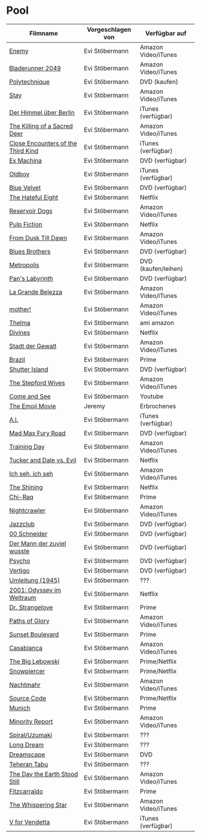 # Pool

|Filmname                                                                   |Vorgeschlagen von|Verfügbar auf       |
|---------------------------------------------------------------------------|-----------------|--------------------|
|[Enemy](https://www.imdb.com/title/tt2316411/)                             |Evi Stöbermann   |Amazon Video/iTunes |
|[Bladerunner 2049](https://www.imdb.com/title/tt1856101/)                  |Evi Stöbermann   |Amazon Video/iTunes |
|[Polytechnique](https://www.imdb.com/title/tt1194238/)                     |Evi Stöbermann   |DVD (kaufen)        |
|[Stay](https://www.imdb.com/title/tt0371257/)                              |Evi Stöbermann   |Amazon Video/iTunes |
|[Der Himmel über Berlin](https://www.imdb.com/title/tt0093191/)            |Evi Stöbermann   |iTunes (verfügbar)  |
|[The Killing of a Sacred Deer](https://www.imdb.com/title/tt5715874/)      |Evi Stöbermann   |Amazon Video/iTunes |
|[Close Encounters of the Third Kind](https://www.imdb.com/title/tt0075860/)|Evi Stöbermann   |iTunes (verfügbar)  |
|[Ex Machina](https://www.imdb.com/title/tt0470752/)                        |Evi Stöbermann   |DVD (verfügbar)     |
|[Oldboy](https://www.imdb.com/title/tt0364569/)                            |Evi Stöbermann   |iTunes (verfügbar)  |
|[Blue Velvet](https://www.imdb.com/title/tt0090756/)                       |Evi Stöbermann   |DVD (verfügbar)     |
|[The Hateful Eight](https://www.imdb.com/title/tt3460252/)                 |Evi Stöbermann   |Netflix             |
|[Reservoir Dogs](https://www.imdb.com/title/tt0105236/)                    |Evi Stöbermann   |Amazon Video/iTunes |
|[Pulp Fiction](https://www.imdb.com/title/tt0110912/)                      |Evi Stöbermann   |Netflix             |
|[From Dusk Till Dawn](https://www.imdb.com/title/tt0116367/)               |Evi Stöbermann   |Amazon Video/iTunes |
|[Blues Brothers](https://www.imdb.com/title/tt0080455/)                    |Evi Stöbermann   |DVD (verfügbar)     |
|[Metropolis](https://www.imdb.com/title/tt0017136/)                        |Evi Stöbermann   |DVD (kaufen/leihen) |
|[Pan's Labyrinth](https://www.imdb.com/title/tt0457430/)                   |Evi Stöbermann   |DVD (verfügbar)     |
|[La Grande Belezza](https://www.imdb.com/title/tt2358891/)                 |Evi Stöbermann   |Amazon Video/iTunes |
|[mother!](https://www.imdb.com/title/tt5109784/)                           |Evi Stöbermann   |Amazon Video/iTunes |
|[Thelma](https://www.imdb.com/title/tt6304046/)                            |Evi Stöbermann   |ami amazon          |
|[Divines](https://www.imdb.com/title/tt4730986/)                           |Evi Stöbermann   |Netflix             |
|[Stadt der Gewalt](https://www.imdb.com/title/tt1075419/)                  |Evi Stöbermann   |Amazon Video/iTunes |
|[Brazil](https://www.imdb.com/title/tt0088846/)                            |Evi Stöbermann   |Prime               |
|[Shutter Island](https://www.imdb.com/title/tt1130884/)                    |Evi Stöbermann   |DVD (verfügbar)     |
|[The Stepford Wives](https://www.imdb.com/title/tt0327162/)                |Evi Stöbermann   |Amazon Video/iTunes |
|[Come and See](https://www.imdb.com/title/tt0091251/)                      |Evi Stöbermann   |Youtube             |
|[The Emoji Movie](https://www.imdb.com/title/tt4877122/)                   |Jeremy           |Erbrochenes         |
|[A.I.](https://www.imdb.com/title/tt0212720/)                              |Evi Stöbermann   |iTunes (verfügbar)  |
|[Mad Max Fury Road](https://www.imdb.com/title/tt1392190/)                 |Evi Stöbermann   |DVD (verfügbar)     |
|[Training Day](https://www.imdb.com/title/tt0139654/)                      |Evi Stöbermann   |Amazon Video/iTunes |
|[Tucker and Dale vs. Evil](https://www.imdb.com/title/tt1465522/)          |Evi Stöbermann   |Netflix             |
|[Ich seh, ich seh](https://www.imdb.com/title/tt3086442/)                  |Evi Stöbermann   |Amazon Video/iTunes |
|[The Shining](https://www.imdb.com/title/tt0081505/)                       |Evi Stöbermann   |Netflix             |
|[Chi-Raq](https://www.imdb.com/title/tt4594834/)                           |Evi Stöbermann   |Prime               |
|[Nightcrawler](https://www.imdb.com/title/tt4594834/)                      |Evi Stöbermann   |Amazon Video/iTunes |
|[Jazzclub](https://www.imdb.com/title/tt0388458/)                          |Evi Stöbermann   |DVD (verfügbar)     |
|[00 Schneider](https://www.imdb.com/title/tt0109000/)                      |Evi Stöbermann   |DVD (verfügbar)     |
|[Der Mann der zuviel wusste](https://www.imdb.com/title/tt0049470/)        |Evi Stöbermann   |DVD (verfügbar)     |
|[Psycho](https://www.imdb.com/title/tt0054215/)                            |Evi Stöbermann   |DVD (verfügbar)     |
|[Vertigo](https://www.imdb.com/title/tt0052357/)                           |Evi Stöbermann   |DVD (verfügbar)     |
|[Umleitung (1945)](https://www.imdb.com/title/tt0037638/)                  |Evi Stöbermann   |???                 |
|[2001: Odyssey im Weltraum](https://www.imdb.com/title/tt0062622/)         |Evi Stöbermann   |Netflix             |
|[Dr. Strangelove](https://www.imdb.com/title/tt0057012/)                   |Evi Stöbermann   |Prime               |
|[Paths of Glory](https://www.imdb.com/title/tt0050825/)                    |Evi Stöbermann   |Amazon Video/iTunes |
|[Sunset Boulevard](https://www.imdb.com/title/tt0043014/)                  |Evi Stöbermann   |Prime               |
|[Casablanca](https://www.imdb.com/title/tt0034583/)                        |Evi Stöbermann   |Amazon Video/iTunes |
|[The Big Lebowski](https://www.imdb.com/title/tt0118715/)                  |Evi Stöbermann   |Prime/Netflix       |
|[Snowpiercer](https://www.imdb.com/title/tt1706620/)                       |Evi Stöbermann   |Prime/Netflix       |
|[Nachtmahr](https://www.youtube.com/watch?v=xs9hZI4tNO8&pbjreload=10)      |Evi Stöbermann   |Amazon Video/iTunes |
|[Source Code](https://www.imdb.com/title/tt0945513/)                       |Evi Stöbermann   |Prime/Netflix       |
|[Munich](https://www.imdb.com/title/tt0408306/)                            |Evi Stöbermann   |Prime               |
|[Minority Report](https://www.imdb.com/title/tt0181689/)                   |Evi Stöbermann   |Amazon Video/iTunes |
|[Spiral/Uzumaki](https://www.imdb.com/title/tt0244870/)                    |Evi Stöbermann   |???                 |
|[Long Dream](https://www.imdb.com/title/tt0390290/)                        |Evi Stöbermann   |???                 |
|[Dreamscape](https://www.imdb.com/title/tt0087175/)                        |Evi Stöbermann   |DVD                 |
|[Teheran Tabu](https://www.imdb.com/title/tt5584796/)                      |Evi Stöbermann   |???                 |
|[The Day the Earth Stood Still](https://www.imdb.com/title/tt0043456/)     |Evi Stöbermann   |Amazon Video/iTunes |
|[Fitzcarraldo](https://www.imdb.com/title/tt0083946/)                      |Evi Stöbermann   |Prime               |
|[The Whispering Star](https://www.imdb.com/title/tt4957538/)               |Evi Stöbermann   |Amazon Video/iTunes |
|[V for Vendetta](https://www.imdb.com/title/tt0434409/)                    |Evi Stöbermann   |iTunes (verfügbar)  |



